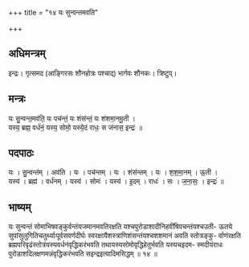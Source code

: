 +++
title = "१४ यः सुन्वन्तमवति"

+++
## अधिमन्त्रम्
इन्द्रः। गृत्समद (आङ्गिरसः शौनहोत्रः पश्चाद्) भार्गवः शौनकः। त्रिष्टुप्।

## मन्त्रः
यः सु॒न्वन्त॒मव॑ति॒ यः पच॑न्तं॒ यः शंस॑न्तं॒ यः श॑शमा॒नमू॒ती ।  
यस्य॒ ब्रह्म॒ वर्ध॑नं॒ यस्य॒ सोमो॒ यस्ये॒दं राधः॒ स ज॑नास॒ इन्द्रः॑ ॥

## पदपाठः
यः । सु॒न्वन्त॑म् । अव॑ति । यः । पच॑न्तम् । यः । शंस॑न्तम् । यः । श॒श॒मा॒नम् । ऊ॒ती ।  
यस्य॑ । ब्रह्म॑ । वर्ध॑नम् । यस्य॑ । सोमः॑ । यस्य॑ । इ॒दम् । राधः॑ । सः । ज॒ना॒सः॒ । इन्द्रः॑ ॥

## भाष्यम्
यः सुन्वन्तं सोमाभिषवङ्कुर्वन्तंयजमानमवतिरक्षति यश्चपुरोडाशादीनिहवींषिपचन्तंयश्चउती- ऊतये सुपांसुलुगितिचतुर्थ्याःपूर्वसवर्णदीर्घः स्वरक्षायैशस्त्राणिशंसन्तंयश्चशशमानं अवति स्तोत्रङ्कु- र्वाणंरक्षति ब्रह्मपरिवृढंस्तोत्रंयस्यवर्धनंवृद्धिकरंभवति तथायस्यसोमोवृद्धिहेतुर्भवति यस्यचइदम- स्मदीयंराधः पुरोडाशदिलक्षणमन्नंवृद्धिकरंभवति सइन्द्रइत्यादिमसिद्धम् ॥ १४ ॥